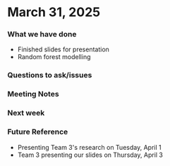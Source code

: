 # March 31, 2025

### What we have done

- Finished slides for presentation
- Random forest modelling


### Questions to ask/issues


### Meeting Notes


### Next week

### Future Reference
- Presenting Team 3's research on Tuesday, April 1
- Team 3 presenting our slides on Thursday, April 3

